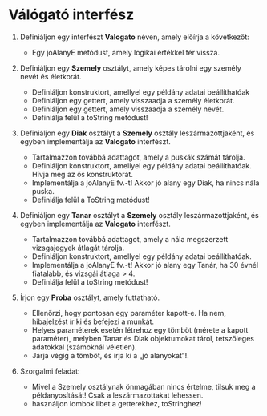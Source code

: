 # Válógató interfész #

1. Definiáljon egy interfészt **Valogato** néven, amely előírja a következőt:
    * Egy joAlanyE metódust, amely logikai értékkel tér vissza.
2. Definiáljon egy **Szemely** osztályt, amely képes tárolni egy személy nevét és életkorát.
    * Definiáljon konstruktort, amellyel egy példány adatai beállíthatóak
    * Definiáljon egy gettert, amely visszaadja a személy életkorát.
    * Definiáljon egy gettert, amely visszaadja a személy nevét.
    * Definiálja felül a toString metódust! 
3. Definiáljon egy **Diak** osztályt a **Szemely** osztály leszármazottjaként, és egyben implementálja az **Valogato** interfészt.
    * Tartalmazzon továbbá adattagot, amely a puskák számát tárolja.
    * Definiáljon konstruktort, amellyel egy példány adatai beállíthatóak. Hívja meg az ős konstruktorát.
    * Implementálja a joAlanyE fv.-t! Akkor jó alany egy Diak, ha nincs nála puska.
    * Definiálja felül a ToString metódust! 
4. Definiáljon egy **Tanar** osztályt a **Szemely** osztály leszármazottjaként, és egyben implementálja az **Valogato** interfészt.
    * Tartalmazzon továbbá adattagot, amely a nála megszerzett vizsgajegyek átlagát tárolja.
    * Definiáljon konstruktort, amellyel egy példány adatai beállíthatóak.
    * Implementálja a joAlanyE fv.-t! Akkor jó alany egy Tanár, ha 30 évnél fiatalabb, és vizsgái átlaga > 4.
    * Definiálja felül a toString metódust! 
5. Írjon egy **Proba** osztályt, amely futtatható.
    * Ellenőrzi, hogy pontosan egy paraméter kapott-e. Ha nem, hibajelzést ír ki és befejezi a munkát.
    * Helyes paraméterek esetén létrehoz egy tömböt (mérete a kapott paraméter), melyben Tanar és Diak objektumokat tárol, tetszőleges adatokkal (számoknál véletlen).
    * Járja végig a tömböt, és írja ki a „jó alanyokat”!.

4. Szorgalmi feladat:
    * Mivel a Szemely osztálynak önmagában nincs értelme, tilsuk meg a példanyosítását! Csak a leszármazottakat lehessen. 
    * használjon lombok libet a getterekhez, toStringhez!